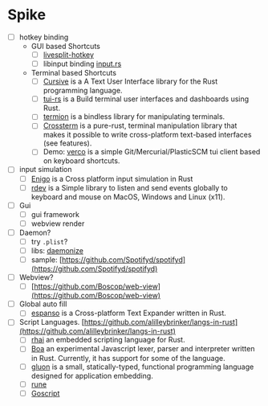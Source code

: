 # Spike

- [ ] hotkey binding
    - GUI based Shortcuts
        - [ ] [livesplit-hotkey](https://github.com/LiveSplit/livesplit-core/tree/master/crates/livesplit-hotkey)
        - [ ] libinput binding [input.rs](https://github.com/Smithay/input.rs)
    - Terminal based Shortcuts
        - [ ] [Cursive](https://github.com/gyscos/Cursive) is a  A Text User Interface library for the Rust programming language.
        - [ ] [tui-rs](https://github.com/fdehau/tui-rs) is a  Build terminal user interfaces and dashboards using Rust.
        - [ ] [termion](https://crates.io/crates/termion) is a bindless library for manipulating terminals.
        - [ ] [Crossterm](https://github.com/crossterm-rs/crossterm) is a pure-rust, terminal manipulation library that makes it possible to write cross-platform text-based interfaces (see features).
        - [ ] Demo: [verco](https://github.com/vamolessa/verco) is a simple Git/Mercurial/PlasticSCM tui client based on keyboard shortcuts.
- [ ] input simulation
    - [ ] [Enigo](https://github.com/Enigo-rs/Enigo) is a  Cross platform input simulation in Rust
    - [ ] [rdev](https://github.com/Narsil/rdev) is a Simple library to listen and send events globally to keyboard and mouse on MacOS, Windows and Linux (x11).
- [ ] Gui
    - [ ] gui framework
    - [ ] webview render
- [ ] Daemon?
    - [ ] try `.plist`?
    - [ ] libs: [daemonize](https://github.com/knsd/daemonize)
    - [ ] sample: [https://github.com/Spotifyd/spotifyd](https://github.com/Spotifyd/spotifyd)
- [ ] Webview?
    - [ ] [https://github.com/Boscop/web-view](https://github.com/Boscop/web-view)
- [ ] Global auto fill
    - [ ] [espanso](https://github.com/federico-terzi/espanso) is a  Cross-platform Text Expander written in Rust.
- [ ] Script Languages. [https://github.com/alilleybrinker/langs-in-rust](https://github.com/alilleybrinker/langs-in-rust)
    - [ ] [rhai](https://github.com/rhaiscript/rhai) an embedded scripting language for Rust.
    - [ ] [Boa](https://github.com/boa-dev/boa) an experimental Javascript lexer, parser and interpreter written in Rust. Currently, it has support for some of the language.
    - [ ] [gluon](https://github.com/gluon-lang/gluon) is a small, statically-typed, functional programming language designed for application embedding.
    - [ ] [rune](https://github.com/rune-rs/rune)
    - [ ] [Goscript](https://github.com/oxfeeefeee/goscript)
